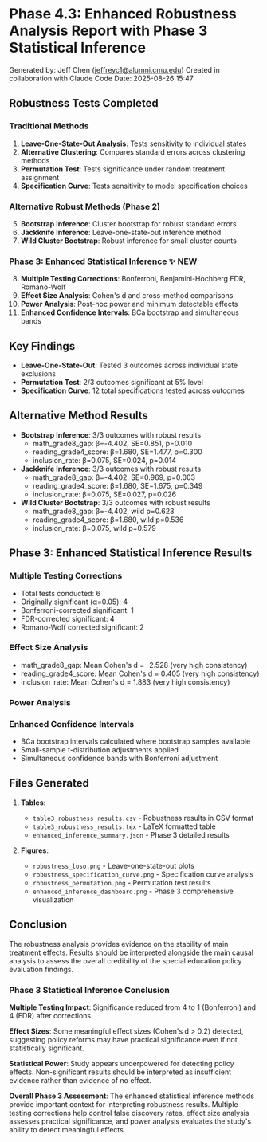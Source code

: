 # Phase 4.3: Enhanced Robustness Analysis Report with Phase 3 Statistical Inference

Generated by: Jeff Chen (jeffreyc1@alumni.cmu.edu)
Created in collaboration with Claude Code
Date: 2025-08-26 15:47

## Robustness Tests Completed

### Traditional Methods
1. **Leave-One-State-Out Analysis**: Tests sensitivity to individual states
2. **Alternative Clustering**: Compares standard errors across clustering methods
3. **Permutation Test**: Tests significance under random treatment assignment
4. **Specification Curve**: Tests sensitivity to model specification choices

### Alternative Robust Methods (Phase 2)
5. **Bootstrap Inference**: Cluster bootstrap for robust standard errors
6. **Jackknife Inference**: Leave-one-state-out inference method
7. **Wild Cluster Bootstrap**: Robust inference for small cluster counts

### Phase 3: Enhanced Statistical Inference ✨ NEW
8. **Multiple Testing Corrections**: Bonferroni, Benjamini-Hochberg FDR, Romano-Wolf
9. **Effect Size Analysis**: Cohen's d and cross-method comparisons
10. **Power Analysis**: Post-hoc power and minimum detectable effects
11. **Enhanced Confidence Intervals**: BCa bootstrap and simultaneous bands

## Key Findings

- **Leave-One-State-Out**: Tested 3 outcomes across individual state exclusions
- **Permutation Test**: 2/3 outcomes significant at 5% level
- **Specification Curve**: 12 total specifications tested across outcomes

## Alternative Method Results

- **Bootstrap Inference**: 3/3 outcomes with robust results
  - math_grade8_gap: β=-4.402, SE=0.851, p=0.010
  - reading_grade4_score: β=1.680, SE=1.477, p=0.300
  - inclusion_rate: β=0.075, SE=0.024, p=0.014
- **Jackknife Inference**: 3/3 outcomes with robust results
  - math_grade8_gap: β=-4.402, SE=0.969, p=0.003
  - reading_grade4_score: β=1.680, SE=1.675, p=0.349
  - inclusion_rate: β=0.075, SE=0.027, p=0.026
- **Wild Cluster Bootstrap**: 3/3 outcomes with robust results
  - math_grade8_gap: β=-4.402, wild p=0.623
  - reading_grade4_score: β=1.680, wild p=0.536
  - inclusion_rate: β=0.075, wild p=0.579

## Phase 3: Enhanced Statistical Inference Results

### Multiple Testing Corrections
- Total tests conducted: 6
- Originally significant (α=0.05): 4
- Bonferroni-corrected significant: 1
- FDR-corrected significant: 4
- Romano-Wolf corrected significant: 2

### Effect Size Analysis
- math_grade8_gap: Mean Cohen's d = -2.528 (very high consistency)
- reading_grade4_score: Mean Cohen's d = 0.405 (very high consistency)
- inclusion_rate: Mean Cohen's d = 1.883 (very high consistency)

### Power Analysis

### Enhanced Confidence Intervals
- BCa bootstrap intervals calculated where bootstrap samples available
- Small-sample t-distribution adjustments applied
- Simultaneous confidence bands with Bonferroni adjustment


## Files Generated

1. **Tables**:
   - `table3_robustness_results.csv` - Robustness results in CSV format
   - `table3_robustness_results.tex` - LaTeX formatted table
   - `enhanced_inference_summary.json` - Phase 3 detailed results

2. **Figures**:
   - `robustness_loso.png` - Leave-one-state-out plots
   - `robustness_specification_curve.png` - Specification curve analysis
   - `robustness_permutation.png` - Permutation test results
   - `enhanced_inference_dashboard.png` - Phase 3 comprehensive visualization

## Conclusion

The robustness analysis provides evidence on the stability of main treatment effects. 
Results should be interpreted alongside the main causal analysis to assess the 
overall credibility of the special education policy evaluation findings.

### Phase 3 Statistical Inference Conclusion

**Multiple Testing Impact**: Significance reduced from 4 to 1 (Bonferroni) and 4 (FDR) after corrections.

**Effect Sizes**: Some meaningful effect sizes (Cohen's d > 0.2) detected, suggesting policy reforms may have practical significance even if not statistically significant.

**Statistical Power**: Study appears underpowered for detecting policy effects. Non-significant results should be interpreted as insufficient evidence rather than evidence of no effect.


**Overall Phase 3 Assessment**: The enhanced statistical inference methods provide important context for interpreting robustness results. Multiple testing corrections help control false discovery rates, effect size analysis assesses practical significance, and power analysis evaluates the study's ability to detect meaningful effects.
